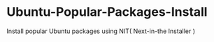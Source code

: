 # Ubuntu-Popular-Packages-Install
Install popular Ubuntu packages using NIT( Next-in-the Installer )
